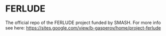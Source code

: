 # FERLUDE
The official repo of the FERLUDE project funded by SMASH. For more info see here: https://sites.google.com/view/b-gasperov/home/project-ferlude

